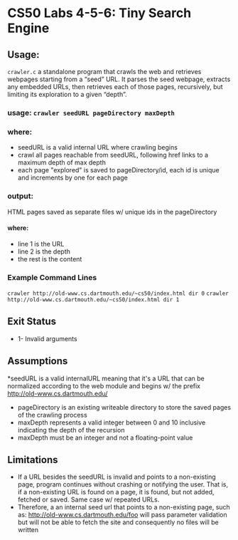 # CS50 Labs 4-5-6: Tiny Search Engine


## Usage:
`crawler.c` a standalone program that crawls the web and retrieves webpages
 starting from a “seed” URL. It parses the seed webpage, extracts any
 embedded URLs, then retrieves each of those pages, recursively,
 but limiting its exploration to a given “depth”.

### usage: `crawler seedURL pageDirectory maxDepth`
### where:
  * seedURL is a valid internal URL where crawling begins
  * crawl all pages reachable from seedURL, following href links to a 
    maximum depth of max depth 
  * each page "explored" is saved to pageDirectory/id, each id is unique and 
    increments by one for each page 

### output:
  HTML pages saved as separate files w/ unique ids in the pageDirectory
#### where:
  * line 1 is the URL
  * line 2 is the depth
  * the rest is the content

### Example Command Lines
  `crawler http://old-www.cs.dartmouth.edu/~cs50/index.html dir 0`
  `crawler http://old-www.cs.dartmouth.edu/~cs50/index.html dir 1`

## Exit Status
* 1- Invalid arguments

## Assumptions
  *seedURL is a valid internalURL meaning that it's a URL that can be
    normalized according to the web module and begins w/ the prefix
    http://old-www.cs.dartmouth.edu/
  * pageDirectory is an existing writeable directory to store the saved
    pages of the crawling process
  * maxDepth represents a valid integer between 0 and 10 inclusive indicating
    the depth of the recursion
  * maxDepth must be an integer and not a floating-point value 

  
## Limitations
  * If a URL besides the seedURL is invalid and points to a non-existing page,
    program continues without crashing or notifying the user. That is, if a
    non-existing URL is found on a page, it is found, but not added, fetched
    or saved. Same case w/ repeated URLs.
  * Therefore, a an internal seed url that points to a non-existing page, such 
    as: http://old-www.cs.dartmouth.edu/foo will pass parameter validation 
    but will not be able to fetch the site and consequently no files will be 
    written 

